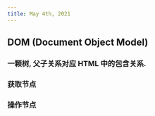 ```yaml
---
title: May 4th, 2021
---
```


## DOM (Document Object Model)
### 一颗树, 父子关系对应 HTML 中的包含关系.
### 获取节点
### 操作节点

